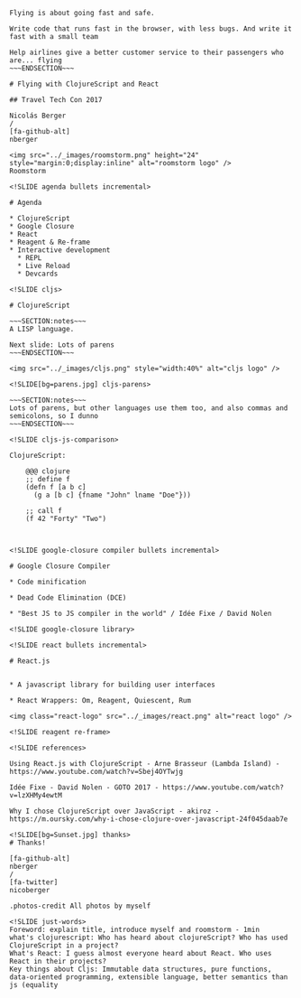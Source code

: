 <!SLIDE[bg=BirdFlyingUshuaia.jpg] title>

~~~SECTION:notes~~~
Flying is about going fast and safe.

Write code that runs fast in the browser, with less bugs. And write it fast with a small team

Help airlines give a better customer service to their passengers who are... flying
~~~ENDSECTION~~~

# Flying with ClojureScript and React

## Travel Tech Con 2017

Nicolás Berger
/
[fa-github-alt]
nberger

<img src="../_images/roomstorm.png" height="24" style="margin:0;display:inline" alt="roomstorm logo" />
Roomstorm

<!SLIDE agenda bullets incremental>

# Agenda

* ClojureScript
* Google Closure
* React
* Reagent & Re-frame
* Interactive development
  * REPL
  * Live Reload
  * Devcards

<!SLIDE cljs>

# ClojureScript

~~~SECTION:notes~~~
A LISP language.

Next slide: Lots of parens
~~~ENDSECTION~~~

<img src="../_images/cljs.png" style="width:40%" alt="cljs logo" />

<!SLIDE[bg=parens.jpg] cljs-parens>

~~~SECTION:notes~~~
Lots of parens, but other languages use them too, and also commas and semicolons, so I dunno
~~~ENDSECTION~~~

<!SLIDE cljs-js-comparison>

ClojureScript:

    @@@ clojure
    ;; define f
    (defn f [a b c]
      (g a [b c] {fname "John" lname "Doe"}))

    ;; call f
    (f 42 "Forty" "Two")



<!SLIDE google-closure compiler bullets incremental>

# Google Closure Compiler

* Code minification

* Dead Code Elimination (DCE)

* "Best JS to JS compiler in the world" / Idée Fixe / David Nolen

<!SLIDE google-closure library>

<!SLIDE react bullets incremental>

# React.js


* A javascript library for building user interfaces

* React Wrappers: Om, Reagent, Quiescent, Rum

<img class="react-logo" src="../_images/react.png" alt="react logo" />

<!SLIDE reagent re-frame>

<!SLIDE references>

Using React.js with ClojureScript - Arne Brasseur (Lambda Island) - https://www.youtube.com/watch?v=Sbej4OYTwjg

Idée Fixe - David Nolen - GOTO 2017 - https://www.youtube.com/watch?v=lzXHMy4ewtM

Why I chose ClojureScript over JavaScript - akiroz - https://m.oursky.com/why-i-chose-clojure-over-javascript-24f045daab7e

<!SLIDE[bg=Sunset.jpg] thanks>
# Thanks!

[fa-github-alt]
nberger
/
[fa-twitter]
nicoberger

.photos-credit All photos by myself

<!SLIDE just-words>
Foreword: explain title, introduce myself and roomstorm - 1min
what's clojurescript: Who has heard about clojureScript? Who has used ClojureScript in a project?
What's React: I guess almost everyone heard about React. Who uses React in their projects?
Key things about Cljs: Immutable data structures, pure functions, data-oriented programming, extensible language, better semantics than js (equality
